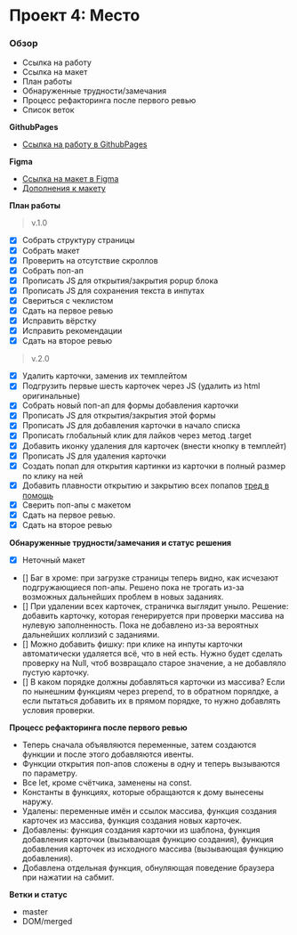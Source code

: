 # Проект 4: Место

### Обзор

* Ссылка на работу
* Ссылка на макет
* План работы
* Обнаруженные трудности/замечания
* Процесс рефакторинга после первого ревью
* Список веток

**GithubPages**

* [Ссылка на работу в GithubPages](https://sh4n-oldone.github.io/mesto/)

**Figma**

* [Ссылка на макет в Figma](https://www.figma.com/file/StZjf8HnoeLdiXS7dYrLAh/JavaScript.-Sprint-4)
* [Дополнения к макету](https://www.figma.com/file/nlYpT4VhFiwimn2YlncrcF/JavaScript.-Sprint-5?node-id=0%3A1)

**План работы**
>v.1.0
- [x] Собрать структуру страницы
- [x] Собрать макет
- [x] Проверить на отсутствие скроллов
- [x] Собрать поп-ап
- [x] Прописать JS для открытия/закрытия popup блока
- [x] Прописать JS для сохранения текста в инпутах
- [x] Свериться с чеклистом
- [x] Сдать на первое ревью
- [x] Исправить вёрстку
- [x] Исправить рекомендации
- [x] Сдать на второе ревью

>v.2.0
- [x] Удалить карточки, заменив их темплейтом
- [x] Подгрузить первые шесть карточек через JS (удалить из html оригинальные)
- [x] Собрать новый поп-ап для формы добавления карточки
- [x] Прописать JS для открытия/закрытия этой формы
- [x] Прописать JS для добавления карточки в начало списка
- [x] Прописать глобальный клик для лайков через метод .target
- [x] Добавить иконку удаления для карточек (внести кнопку в темплейт)
- [x] Прописать JS для удаления карточки
- [x] Создать попап для открытия картинки из карточки в полный размер по клику на ней
- [x] Добавить плавности открытию и закрытию всех попапов [тред в помощь](https://stackoverflow.com/questions/3331353/transitions-on-the-css-display-property)
- [x] Сверить поп-апы с макетом
- [x] Сдать на первое ревью.
- [x] Сдать на второе ревью

**Обнаруженные трудности/замечания и статус решения**

- [x] Неточный макет
- [] Баг в хроме: при загрузке страницы теперь видно, как исчезают подгружающиеся поп-апы. Решено пока не трогать из-за возможных дальнейших проблем в новых заданиях.
- [] При удалении всех карточек, страничка выглядит уныло. Решение: добавить карточку, которая генерируется при проверки массива на нулевую заполненность. Пока не добавлено из-за вероятных дальнейших коллизий с заданиями.
- [] Можно добавить фишку: при клике на инпуты карточки автоматически удаляется всё, что в ней есть. Нужно будет сделать проверку на Null, чтоб возвращало старое значение, а не добавляло пустую карточку.
- [] В каком порядке должны добавляться карточки из массива? Если по нынешним функциям через prepend, то в обратном порялдке, а если пытаться добавить их в прямом порядке, то нужно добавлять условия проверки.

**Процесс рефакторинга после первого ревью**

- Теперь сначала объявляются переменные, затем создаются функции и после этого добавляются ивенты.
- Функции открытия поп-апов сложены в одну и теперь вызываются по параметру.
- Все let, кроме счётчика, заменены на const.
- Константы в функциях, которые обращаются к дому вынесены наружу.
- Удалены: переменные имён и ссылок массива, функция создания карточек из массива, функция создания новых карточек.
- Добавлены: функция создания карточки из шаблона, функция добавления карточки (вызывающая функцию создания), функция добавления карточек из исходного массива (вызывающая функцию добавления).
- Добавлена отдельная функция, обнуляющая поведение браузера при нажатии на сабмит.

**Ветки и статус**

- master
- DOM/merged
